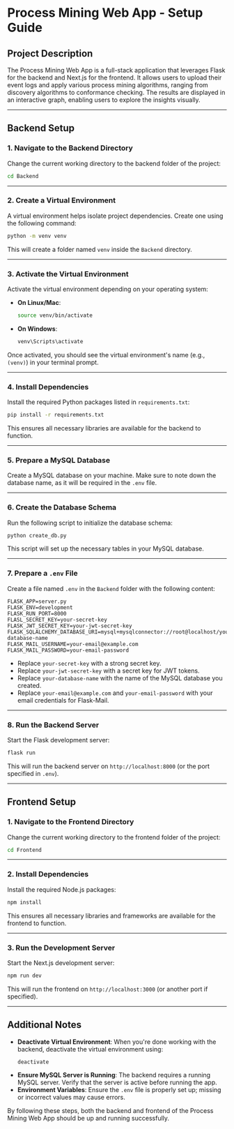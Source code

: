 # Process Mining Web App - Setup Guide

## Project Description
The Process Mining Web App is a full-stack application that leverages Flask for the backend and Next.js for the frontend. It allows users to upload their event logs and apply various process mining algorithms, ranging from discovery algorithms to conformance checking. The results are displayed in an interactive graph, enabling users to explore the insights visually.

---

## Backend Setup

### 1. Navigate to the Backend Directory
Change the current working directory to the backend folder of the project:
```bash
cd Backend
```

---

### 2. Create a Virtual Environment
A virtual environment helps isolate project dependencies. Create one using the following command:
```bash
python -m venv venv
```
This will create a folder named `venv` inside the `Backend` directory.

---

### 3. Activate the Virtual Environment
Activate the virtual environment depending on your operating system:

- **On Linux/Mac**:
  ```bash
  source venv/bin/activate
  ```

- **On Windows**:
  ```bash
  venv\Scripts\activate
  ```

Once activated, you should see the virtual environment's name (e.g., `(venv)`) in your terminal prompt.

---

### 4. Install Dependencies
Install the required Python packages listed in `requirements.txt`:
```bash
pip install -r requirements.txt
```
This ensures all necessary libraries are available for the backend to function.

---

### 5. Prepare a MySQL Database
Create a MySQL database on your machine. Make sure to note down the database name, as it will be required in the `.env` file.

---

### 6. Create the Database Schema
Run the following script to initialize the database schema:
```bash
python create_db.py
```
This script will set up the necessary tables in your MySQL database.

---

### 7. Prepare a `.env` File
Create a file named `.env` in the `Backend` folder with the following content:
```plaintext
FLASK_APP=server.py
FLASK_ENV=development
FLASK_RUN_PORT=8000
FLASL_SECRET_KEY=your-secret-key
FLASK_JWT_SECRET_KEY=your-jwt-secret-key
FLASK_SQLALCHEMY_DATABASE_URI=mysql+mysqlconnector://root@localhost/your-database-name
FLASK_MAIL_USERNAME=your-email@example.com
FLASK_MAIL_PASSWORD=your-email-password
```
- Replace `your-secret-key` with a strong secret key.
- Replace `your-jwt-secret-key` with a secret key for JWT tokens.
- Replace `your-database-name` with the name of the MySQL database you created.
- Replace `your-email@example.com` and `your-email-password` with your email credentials for Flask-Mail.

---

### 8. Run the Backend Server
Start the Flask development server:
```bash
flask run
```
This will run the backend server on `http://localhost:8000` (or the port specified in `.env`).

---

## Frontend Setup

### 1. Navigate to the Frontend Directory
Change the current working directory to the frontend folder of the project:
```bash
cd Frontend
```

---

### 2. Install Dependencies
Install the required Node.js packages:
```bash
npm install
```
This ensures all necessary libraries and frameworks are available for the frontend to function.

---

### 3. Run the Development Server
Start the Next.js development server:
```bash
npm run dev
```
This will run the frontend on `http://localhost:3000` (or another port if specified).

---

## Additional Notes

- **Deactivate Virtual Environment**: When you're done working with the backend, deactivate the virtual environment using:
  ```bash
  deactivate
  ```
- **Ensure MySQL Server is Running**: The backend requires a running MySQL server. Verify that the server is active before running the app.
- **Environment Variables**: Ensure the `.env` file is properly set up; missing or incorrect values may cause errors.

By following these steps, both the backend and frontend of the Process Mining Web App should be up and running successfully.

